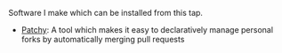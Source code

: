 Software I make which can be installed from this tap.

- [Patchy](https://github.com/NikitaRevenco/patchy): A tool which makes it easy to declaratively manage personal forks by automatically merging pull requests
